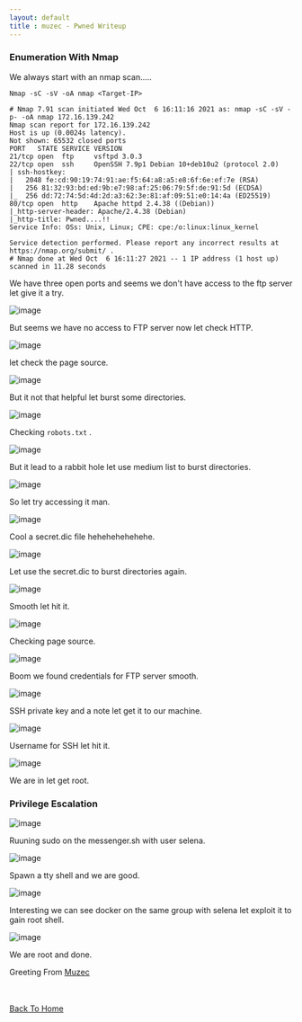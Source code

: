 ```yaml
---
layout: default
title : muzec - Pwned Writeup
---
```



### Enumeration With Nmap

We always start with an nmap scan.....

```Nmap -sC -sV -oA nmap <Target-IP>```

```
# Nmap 7.91 scan initiated Wed Oct  6 16:11:16 2021 as: nmap -sC -sV -p- -oA nmap 172.16.139.242
Nmap scan report for 172.16.139.242
Host is up (0.0024s latency).
Not shown: 65532 closed ports
PORT   STATE SERVICE VERSION
21/tcp open  ftp     vsftpd 3.0.3
22/tcp open  ssh     OpenSSH 7.9p1 Debian 10+deb10u2 (protocol 2.0)
| ssh-hostkey: 
|   2048 fe:cd:90:19:74:91:ae:f5:64:a8:a5:e8:6f:6e:ef:7e (RSA)
|   256 81:32:93:bd:ed:9b:e7:98:af:25:06:79:5f:de:91:5d (ECDSA)
|_  256 dd:72:74:5d:4d:2d:a3:62:3e:81:af:09:51:e0:14:4a (ED25519)
80/tcp open  http    Apache httpd 2.4.38 ((Debian))
|_http-server-header: Apache/2.4.38 (Debian)
|_http-title: Pwned....!!
Service Info: OSs: Unix, Linux; CPE: cpe:/o:linux:linux_kernel

Service detection performed. Please report any incorrect results at https://nmap.org/submit/ .
# Nmap done at Wed Oct  6 16:11:27 2021 -- 1 IP address (1 host up) scanned in 11.28 seconds
```

We have three open ports and seems we don't have access to the ftp server let give it a try.

![image](https://user-images.githubusercontent.com/69868171/138492678-c6c8357f-24ca-47bb-a786-bdac351cdaf8.png)

But seems we have no access to FTP server now let check HTTP.


![image](https://user-images.githubusercontent.com/69868171/138496460-13772af5-e25d-4dbb-a570-532fd7a9b8b0.png)

let check the page source.

![image](https://user-images.githubusercontent.com/69868171/138496598-d4961b87-c99e-4c33-994b-da05f698a926.png)

But it not that helpful let burst some directories.

![image](https://user-images.githubusercontent.com/69868171/138496969-3ee83782-fdfb-407b-ae10-5a85d74910b3.png)

Checking `robots.txt` .

![image](https://user-images.githubusercontent.com/69868171/138497044-fe464ca8-3824-4a73-8d57-569329f460f8.png)

But it lead to a rabbit hole let use medium list to burst directories.

![image](https://user-images.githubusercontent.com/69868171/138497967-84477e15-ee7c-40b8-a5ad-7343aa15f3d7.png)

So let try accessing it man.

![image](https://user-images.githubusercontent.com/69868171/138498078-e67c88e0-a309-4b6c-be28-e48e0807a8fa.png)

Cool a secret.dic file hehehehehehehe.

![image](https://user-images.githubusercontent.com/69868171/138498172-d713dcc7-7303-46ac-b646-b37e61cb02d4.png)

Let use the secret.dic to burst directories again.

![image](https://user-images.githubusercontent.com/69868171/138498333-f9a9192b-5fa5-439d-9aa2-746822ed504c.png)

Smooth let hit it.

![image](https://user-images.githubusercontent.com/69868171/138498493-3dc040ec-9423-4d42-b254-c14e16fb262d.png)

Checking page source.

![image](https://user-images.githubusercontent.com/69868171/138498560-39613dde-467f-4e7f-9134-33482a634848.png)

Boom we found credentials for FTP server smooth.

![image](https://user-images.githubusercontent.com/69868171/138498874-39a35272-35a5-4f12-b1ff-d551f8538cf6.png)

SSH private key and a note let get it to our machine.

![image](https://user-images.githubusercontent.com/69868171/138499328-ac19be48-46c3-4b13-b73b-3e9bc8ff0042.png)

Username for SSH let hit it.

![image](https://user-images.githubusercontent.com/69868171/138499454-da6b6328-408a-457b-8d9a-5d8fd6ed3562.png)

We are in let get root.

### Privilege Escalation


![image](https://user-images.githubusercontent.com/69868171/138499655-7ed83f95-5543-4da8-bb3a-c6162f463c30.png)

Ruuning sudo on the messenger.sh with user selena.


![image](https://user-images.githubusercontent.com/69868171/138499917-936c3eda-7b35-456b-b03d-b2b326d28bd7.png)

Spawn a tty shell and we are good.

![image](https://user-images.githubusercontent.com/69868171/138500139-bdbf7619-4557-4865-8675-dbb0aaaf181f.png)

Interesting we can see docker on the same group with selena let exploit it to gain root shell.

![image](https://user-images.githubusercontent.com/69868171/138502499-45d95fb0-2867-4676-bc8b-2d338d6ea06d.png)

We are root and done.

Greeting From [Muzec](https://twitter.com/muzec_saminu)

<br> <br>
[Back To Home](../index.md)
<br>

